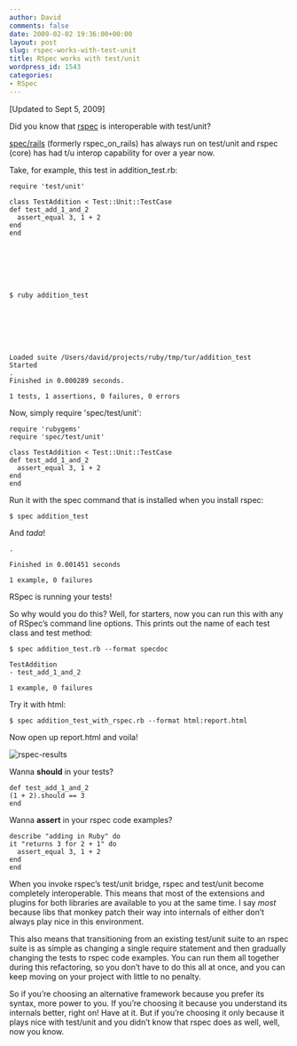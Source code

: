```yaml
---
author: David
comments: false
date: 2009-02-02 19:36:00+00:00
layout: post
slug: rspec-works-with-test-unit
title: RSpec works with test/unit
wordpress_id: 1543
categories:
- RSpec
---
```


[Updated to Sept 5, 2009]

Did you know that [rspec](http://github.com/dchelimsky/rspec) is interoperable with test/unit?

[spec/rails](http://github.com/dchelimsky/rspec-rails) (formerly rspec\_on\_rails) has always run on test/unit and rspec (core) has had t/u interop capability for over a year now.

Take, for example, this test in addition_test.rb:


    
    
    require 'test/unit'
    
    class TestAddition < Test::Unit::TestCase
    def test_add_1_and_2
      assert_equal 3, 1 + 2
    end
    end
    




    
    
    $ ruby addition_test
    




    
    
    Loaded suite /Users/david/projects/ruby/tmp/tur/addition_test
    Started
    .
    Finished in 0.000289 seconds.
    
    1 tests, 1 assertions, 0 failures, 0 errors
    



Now, simply require 'spec/test/unit':


    
    
    require 'rubygems'
    require 'spec/test/unit'
    
    class TestAddition < Test::Unit::TestCase
    def test_add_1_and_2
      assert_equal 3, 1 + 2
    end
    end
    



Run it with the spec command that is installed when you install rspec:


    
    
    $ spec addition_test
    



And *tada*!


    
    
    .
    
    Finished in 0.001451 seconds
    
    1 example, 0 failures
    



RSpec is running your tests!


<!-- more -->So why would you do this? Well, for starters, now you can run this with any of RSpec’s command line options. This prints out the name of each test class and test method:

    
    $ spec addition_test.rb --format specdoc
    
    TestAddition
    - test_add_1_and_2
    
    1 example, 0 failures


Try it with html:

    
    $ spec addition_test_with_rspec.rb --format html:report.html


Now open up report.html and voila!

![rspec-results](http://blog.davidchelimsky.net/wp-content/uploads/2009/06/rspec-results.png)

Wanna **should** in your tests?

    
    def test_add_1_and_2
    (1 + 2).should == 3
    end


Wanna **assert** in your rspec code examples?

    
    describe "adding in Ruby" do
    it "returns 3 for 2 + 1" do
      assert_equal 3, 1 + 2
    end
    end


When you invoke rspec’s test/unit bridge, rspec and test/unit become completely interoperable. This means that most of the extensions and plugins for both libraries are available to you at the same time. I say _most_ because libs that monkey patch their way into internals of either don’t always play nice in this environment.

This also means that transitioning from an existing test/unit suite to an rspec suite is as simple as changing a single require statement and then gradually changing the tests to rspec code examples. You can run them all together during this refactoring, so you don’t have to do this all at once, and you can keep moving on your project with little to no penalty.

So if you’re choosing an alternative framework because you prefer its syntax, more power to you. If you’re choosing it because you understand its internals better, right on! Have at it. But if you’re choosing it only because it plays nice with test/unit and you didn’t know that rspec does as well, well, now you know.
